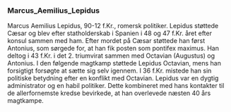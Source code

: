 ### Marcus_Aemilius_Lepidus


Marcus Aemilius Lepidus, 90-12 f.Kr., romersk politiker. Lepidus støttede Cæsar og blev efter statholderskab i Spanien i 48 og 47 f.Kr. året efter konsul sammen med ham. Efter mordet på Cæsar støttede han først Antonius, som sørgede for, at han fik posten som pontifex maximus. Han deltog i 43 f.Kr. i det 2. triumvirat sammen med Octavian (Augustus) og Antonius. I den følgende magtkamp støttede Lepidus Octavian, mens han forsigtigt forsøgte at sætte sig selv igennem. I 36 f.Kr. mistede han sin politiske betydning efter en konflikt med Octavian. Lepidus var en dygtig administrator og en habil politiker. Dette kombineret med hans kontakter til de allerfornemste kredse bevirkede, at han overlevede næsten 40 års magtkampe.
